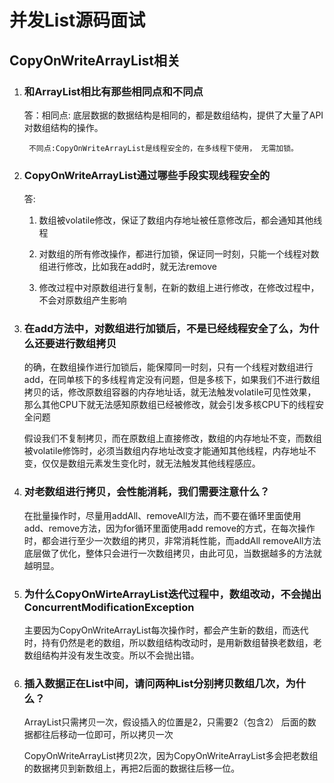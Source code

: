 # 并发List源码面试

## CopyOnWriteArrayList相关

1. ### 和ArrayList相比有那些相同点和不同点

   答：相同点: 底层数据的数据结构是相同的，都是数组结构，提供了大量了API对数组结构的操作。

     	不同点:CopyOnWriteArrayList是线程安全的，在多线程下使用， 无需加锁。

2. ### CopyOnWriteArrayList通过哪些手段实现线程安全的

   答: 

   1. 数组被volatile修改，保证了数组内存地址被任意修改后，都会通知其他线程

   2. 对数组的所有修改操作，都进行加锁，保证同一时刻，只能一个线程对数组进行修改，比如我在add时，就无法remove

   3. 修改过程中对原数组进行复制，在新的数组上进行修改，在修改过程中，不会对原数组产生影响

      

3. ### 在add方法中，对数组进行加锁后，不是已经线程安全了么，为什么还要进行数组拷贝

    的确，在数组操作进行加锁后，能保障同一时刻，只有一个线程对数组进行add，在同单核下的多线程肯定没有问题，但是多核下，如果我们不进行数组拷贝的话，修改原数组容器的内存地址话，就无法触发volatile可见性效果，那么其他CPU下就无法感知原数组已经被修改，就会引发多核CPU下的线程安全问题

   假设我们不复制拷贝，而在原数组上直接修改，数组的内存地址不变，而数组被volatile修饰时，必须当数组内存地址改变才能通知其他线程，内存地址不变，仅仅是数组元素发生变化时，就无法触发其他线程感应。

4. ### 对老数组进行拷贝，会性能消耗，我们需要注意什么？

   在批量操作时，尽量用addAll、removeAll方法，而不要在循环里面使用add、remove方法，因为for循环里面使用add remove的方式，在每次操作时，都会进行至少一次数组的拷贝，非常消耗性能，而addAll removeAll方法底层做了优化，整体只会进行一次数组拷贝，由此可见，当数据越多的方法就越明显。

5. ###   为什么CopyOnWirteArrayList迭代过程中，数组改动，不会抛出ConcurrentModificationException

   主要因为CopyOnWriteArrayList每次操作时，都会产生新的数组，而迭代时，持有仍然是老的数组，所以数组结构改动时，是用新数组替换老数组，老数组结构并没有发生改变。所以不会抛出错。

6. ### 插入数据正在List中间，请问两种List分别拷贝数组几次，为什么？

   ArrayList只需拷贝一次，假设插入的位置是2，只需要2（包含2） 后面的数据都往后移动一位即可，所以拷贝一次

   CopyOnWriteArrayList拷贝2次，因为CopyOnWriteArrayList多会把老数组的数据拷贝到新数组上，再把2后面的数据往后移一位。







​		

## 